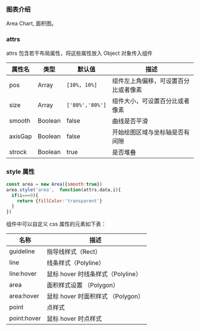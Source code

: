 ### 图表介绍
Area Chart, 面积图。

### attrs

attrs 包含若干布局属性，将这些属性放入 Object 对象传入组件

| 属性名 | 类型    | 默认值            | 描述                                 |
| ------ | ------- | ----------------- | ------------------------------------ |
| pos    | Array   | `[10%, 10%]`          | 组件左上角偏移，可设置百分比或者像素 |
| size   | Array   | `['80%','80%']` | 组件大小，可设置百分比或者像素       |
| smooth | Boolean | false             | 曲线是否平滑                         |
| axisGap | Boolean | false             | 开始绘图区域与坐标轴是否有间隙                         |
| strock | Boolean | true             | 是否堆叠                         |


### style 属性
```javascript
const area = new Area({smooth:true})
area.style('area',  function(attrs,data,i){
  if(i===0){
    return {fillColor:'transparent'}
  }
})
```
组件中可以自定义 css 属性的元素如下表：

| 名称                | 描述                                        |
| ------------------- | ------------------------------------------- |
| guideline       | 指导线样式（Rect）                                  |
| line            | 线条样式（Polyline）                                    |
| line:hover      | 鼠标 hover 时线条样式（Polyline）                      |
| area            | 面积样式设置 （Polygon）                    |
| area:hover      | 鼠标 hover 时面积样式 （Polygon）                     |
| point          | 点样式                                      |
| point:hover    | 鼠标 hover 时点样式                         |





